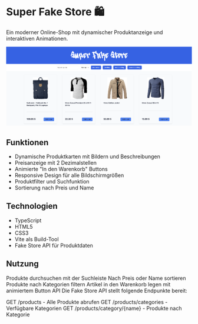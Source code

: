 # Super Fake Store 🛍️

Ein moderner Online-Shop mit dynamischer Produktanzeige und interaktiven Animationen.

![screenshot](/bild.png)

## Funktionen

- Dynamische Produktkarten mit Bildern und Beschreibungen
- Preisanzeige mit 2 Dezimalstellen
- Animierte "In den Warenkorb" Buttons
- Responsive Design für alle Bildschirmgrößen
- Produktfilter und Suchfunktion
- Sortierung nach Preis und Name

## Technologien

- TypeScript
- HTML5
- CSS3
- Vite als Build-Tool
- Fake Store API für Produktdaten



## Nutzung
Produkte durchsuchen mit der Suchleiste
Nach Preis oder Name sortieren
Produkte nach Kategorien filtern
Artikel in den Warenkorb legen mit animiertem Button
API
Die Fake Store API stellt folgende Endpunkte bereit:

GET /products - Alle Produkte abrufen
GET /products/categories - Verfügbare Kategorien
GET /products/category/{name} - Produkte nach Kategorie
